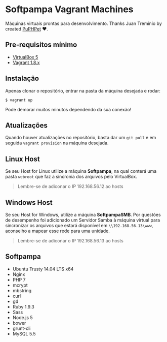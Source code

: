 # Softpampa Vagrant Machines
Máquinas virtuais prontas para desenvolvimento. Thanks Juan Treminio by created [PuPHPet](https://www.puphpet.com) ♥.

## Pre-requisitos mínimo
 - [VirtualBox 5](virtualbox.org)
 - [Vagrant 1.8.x](vagrantup.com)

## Instalação
Apenas clonar o repositório, entrar na pasta da máquina desejada e rodar:

```
$ vagrant up
```

Pode demorar muitos minutos dependendo da sua conexão!

## Atualizações
Quando houver atualizações no repositório, basta dar um `git pull` e em seguida `vagrant provision` na máquina desejada.

## Linux Host
Se seu Host for Linux utilize a máquina **Softpampa**, na qual conterá uma pasta `webroot` que faz a sincronia dos arquivos pelo VirtualBox.
> Lembre-se de adiconar o IP 192.168.56.12 ao hosts

## Windows Host
Se seu Host for Windows, utilize a máquina **SoftpampaSMB**. Por questões de desempenho foi adicionado um Servidor Samba à máquina virtual para sincronizar os arquivos que estará disponível em `\\192.168.56.13\www`, aconselho a mapear esse rede para uma unidade.
> Lembre-se de adiconar o IP 192.168.56.13 ao hosts

## Softpampa 
 - Ubuntu Trusty 14.04 LTS x64
 - Nginx
 - PHP 7
  - mcrypt
  - mbstring
  - curl
  - gd
 - Ruby 1.9.3
  - Sass
 - Node.js 5
  - bower
  - grunt-cli
 - MySQL 5.5
